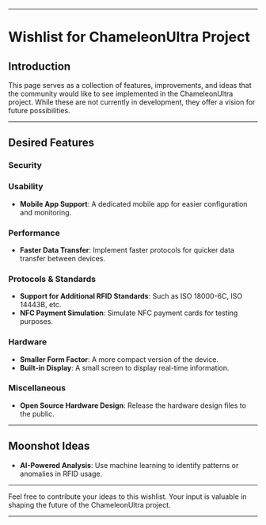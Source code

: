 * * *

Wishlist for ChameleonUltra Project
===================================

Introduction
------------

This page serves as a collection of features, improvements, and ideas that the community would like to see implemented in the ChameleonUltra project. While these are not currently in development, they offer a vision for future possibilities.

* * *

Desired Features
----------------

### Security


### Usability

*   **Mobile App Support**: A dedicated mobile app for easier configuration and monitoring.

### Performance

*   **Faster Data Transfer**: Implement faster protocols for quicker data transfer between devices.

### Protocols & Standards

*   **Support for Additional RFID Standards**: Such as ISO 18000-6C, ISO 14443B, etc.
*   **NFC Payment Simulation**: Simulate NFC payment cards for testing purposes.

### Hardware

*   **Smaller Form Factor**: A more compact version of the device.
*   **Built-in Display**: A small screen to display real-time information.

### Miscellaneous

*   **Open Source Hardware Design**: Release the hardware design files to the public.

* * *

Moonshot Ideas
--------------

*   **AI-Powered Analysis**: Use machine learning to identify patterns or anomalies in RFID usage.

* * *

Feel free to contribute your ideas to this wishlist. Your input is valuable in shaping the future of the ChameleonUltra project.

* * *